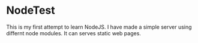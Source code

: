 # NodeTest

This is my first attempt to learn NodeJS.
I have made a simple server using differnt node modules. It can serves static web pages.

